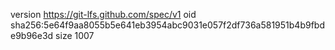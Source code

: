 version https://git-lfs.github.com/spec/v1
oid sha256:5e64f9aa8055b5e641eb3954abc9031e057f2df736a581951b4b9fbde9b96e3d
size 1007
